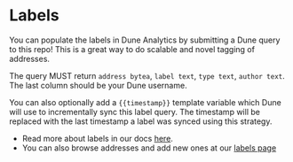 # Labels

You can populate the labels in Dune Analytics by submitting a Dune query to this repo! This is a great way to do scalable and novel tagging of addresses.

The query MUST return `address bytea`, `label text`, `type text`, `author text`. The last column should be your Dune username.

You can also optionally add a `{{timestamp}}` template variable which Dune will use to incrementally sync this label query. The timestamp will be replaced with the last timestamp a label was synced using this strategy.

* Read more about labels in our docs [here](https://hackmd.io/k71ZUSTxQVKGqOcvR6OXnw?view#%F0%9F%93%A5-Adding-labels).
* You can also browse addresses and add new ones at our [labels page](https://duneanalytics.com/labels) 
